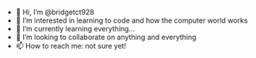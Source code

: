 - 👋 Hi, I’m @bridgetct928
- 👀 I’m interested in learning to code and how the computer world works
- 🌱 I’m currently learning everything...
- 💞️ I’m looking to collaborate on anything and everything
- 📫 How to reach me: not sure yet! 

<!---
bridgetct928/bridgetct928 is a ✨ special ✨ repository because its `README.md` (this file) appears on your GitHub profile.
You can click the Preview link to take a look at your changes.
--->
